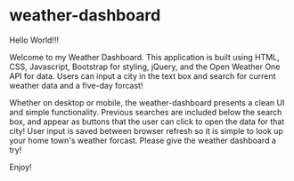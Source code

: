 # weather-dashboard

Hello World!!!

Welcome to my Weather Dashboard. This application is built using HTML, CSS, Javascript, Bootstrap for styling, jQuery, and the Open Weather One API for data. Users can input a city in the text box and search for current weather data and a five-day forcast! 

Whether on desktop or mobile, the weather-dashboard presents a clean UI and simple functionality. Previous searches are included below the search box, and appear as buttons that the user can click to open the data for that city! User input is saved between browser refresh so it is simple to look up your home town's weather forcast. Please give the weather dashboard a try!

Enjoy!
